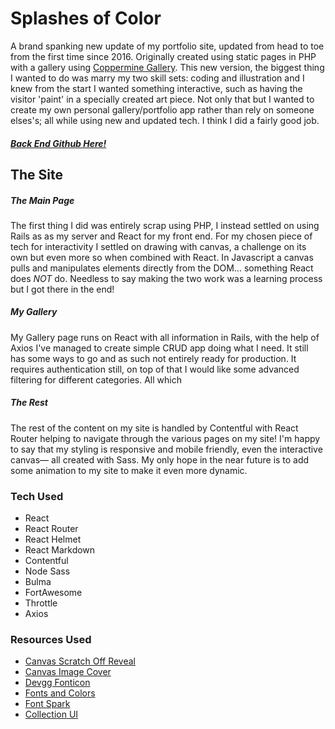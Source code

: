 # Splashes of Color
A brand spanking new update of my portfolio site, updated from head to toe from the first time since 2016. Originally created using static pages in PHP with a gallery using [Coppermine Gallery](https://coppermine-gallery.net/). This new version, the biggest thing I wanted to do was marry my two skill sets: coding and illustration and I knew from the start I wanted something interactive, such as having the visitor 'paint' in a specially created art piece. Not only that but I wanted to create my own personal gallery/portfolio app rather than rely on someone elses's; all while using new and updated tech. I think I did a fairly good job.

##### [Back End Github Here!](https://github.com/carol-en/caroline-web-app-api-backend)

## The Site

##### The Main Page
The first thing I did was entirely scrap using PHP, I instead settled on using Rails as as my server and React for my front end. For my chosen piece of tech for interactivity  I settled on drawing with canvas, a challenge on its own but even more so when combined with React. In Javascript a canvas pulls and manipulates elements directly from the DOM... something React does _NOT_ do. Needless to say making the two work was a learning process but I got there in the end!

##### My Gallery
My Gallery page runs on React with all information in Rails, with the help of Axios I've managed to create simple CRUD app doing what I need. It still has some ways to go and as such not entirely  ready for production. It requires authentication still, on top of that I would like some advanced filtering for different categories. All which  

##### The Rest
The rest of the content on my site is handled by Contentful with React Router helping to navigate through the various pages on my site! I'm happy to say that my styling is responsive and mobile friendly, even the interactive canvas–– all created with Sass. My only hope in the near future is to add some animation to my site to make it even more dynamic.

### Tech Used

- React
- React Router
- React Helmet
- React Markdown
- Contentful
- Node Sass
- Bulma
- FortAwesome
- Throttle
- Axios

### Resources Used

- [Canvas Scratch Off Reveal](https://codemyui.com/html5-canvas-scratch-off-reveal-image-animation/)
- [Canvas Image Cover](https://codepen.io/supah/pen/BaNBmmw)
- [Devgg Fonticon](https://github.com/devgg/FontIcon)
- [Fonts and Colors](https://www.colorsandfonts.com/)
- [Font Spark](https://fontspark.app/)
- [Collection UI](http://collectui.com/challenges/sign-up)
